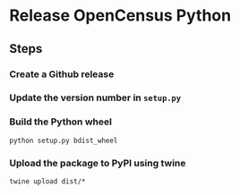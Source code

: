 # Release OpenCensus Python

## Steps

### Create a Github release

### Update the version number in `setup.py`

### Build the Python wheel

```
python setup.py bdist_wheel
```

### Upload the package to PyPI using twine

```
twine upload dist/*
```
